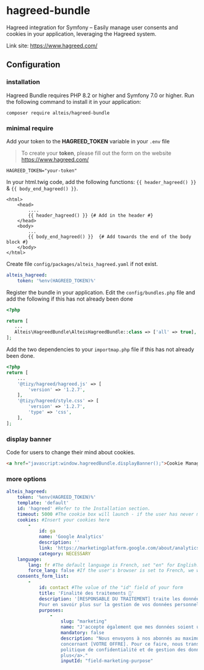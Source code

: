 # hagreed-bundle
Hagreed integration for Symfony – Easily manage user consents and cookies in your application, leveraging the Hagreed system.

Link site: https://www.hagreed.com/

## Configuration
### installation
Hagreed Bundle requires PHP 8.2 or higher and Symfony 7.0 or higher. Run the following command to install it in your application:
```shell
composer require alteis/hagreed-bundle
```
### minimal require
Add your token to the **HAGREED_TOKEN** variable in your `.env` file
> To create your **token**, please fill out the form on the website https://www.hagreed.com/
```.env
HAGREED_TOKEN="your-token"
```

In your html.twig code, add the following functions: `{{ header_hagreed() }}` & `{{ body_end_hagreed() }}`.
```twig
<html>
    <head>
        ....
        {{ header_hagreed() }} {# Add in the header #}
    </head>
    <body>
        ...
        {{ body_end_hagreed() }}  {# Add towards the end of the body block #}
    </body>
</html>
 ```
Create file `config/packages/alteis_hagreed.yaml` if not exist.
```yaml
alteis_hagreed:
    token: '%env(HAGREED_TOKEN)%'
```
 Register the bundle in your application. Edit the `config/bundles.php` file and add the following if this has not already been done
 ```php
<?php

return [
    ...
    Alteis\HagreedBundle\AlteisHagreedBundle::class => ['all' => true],
];

```
Add the two dependencies to your `importmap.php` file if this has not already been done.
```php
<?php
return [
    ...
    '@tizy/hagreed/hagreed.js' => [
        'version' => '1.2.7',
    ],
    '@tizy/hagreed/style.css' => [
        'version' => '1.2.7',
        'type' => 'css',
    ],
];
```
### display banner
Code for users to change their mind about cookies.
```html
<a href="javascript:window.hagreedBundle.displayBanner();">Cookie Management</a>
```
### more options
``` yaml
alteis_hagreed:
    token: '%env(HAGREED_TOKEN)%'
    template: 'default'
    id: 'hagreed' #Refer to the Installation section.
    timeout: 5000 #The cookie box will launch - if the user has never made a choice - after 5000 ms (5 seconds).
    cookies: #Insert your cookies here
        -
            id: ga
            name: 'Google Analytics'
            description: ''
            link: 'https://marketingplatform.google.com/about/analytics/terms/fr/'
            category: NECESSARY
    language:
        lang: fr #The default language is French, set "en" for English.
        force_lang: false #If the user's browser is set to French, we will still display English.
    consents_form_list:
        -
            id: contact #The value of the "id" field of your form
            title: 'Finalité des traitements 🥳'
            description: '[RESPONSABLE DU TRAITEMENT] traite les données recueillies pour pouvoir apporter une réponse à votre sollicitation et également pouvoir communiquer avec vous sur des nouveautés ou des offres à propos de [VOTRE OFFRE]. 
            Pour en savoir plus sur la gestion de vos données personnelles et pour exercer vos droits, reportez-vous à cette <a href="google.com">page</a>.'
            purposes:
                -
                    slug: "marketing"
                    name: "J'accepte également que mes données soient utilisées afin de recevoir des nouveautés ou des offres commerciales quant à [VOTRE OFFRE]."
                    mandatory: false
                    description: "Nous envoyons à nos abonnés au maximum 1 newsletter par mois afin de partager avec eux les bons plans, les informations commerciales et les nouveautés
                    concernant [VOTRE OFFRE]. Pour ce faire, nous transférons les données sur notre outil de campagne marketing : Brevo. Quoi qu'il arrive, les données restent en France et la
                    politique de confidentialité et de gestion des données personnelles de Brevo s'appliquent. <a href=\"https://www.brevo.com/fr/legal/privacypolicy/\" target=\"_blank\">En savoir
                    plus</a>."
                    inputId: "field-marketing-purpose"
```
